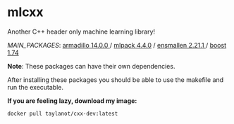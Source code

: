 # mlcxx
Another C++ header only machine learning library! 

*MAIN_PACKAGES*: 
[armadillo 14.0.0 ](https://arma.sourceforge.net/docs.html) / [mlpack 4.4.0](https://github.com/shivamshivanshu/mlpack/tree/master) / [ensmallen 2.21.1 ](https://github.com/mlpack/ensmallen) / [boost 1.74](https://www.boost.org/) 

**Note**: These packages can have their own dependencies.

After installing these packages you should be able to use the makefile and run the executable.

**If you are feeling lazy, download my image:** 
```
docker pull taylanot/cxx-dev:latest
```
